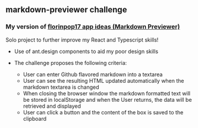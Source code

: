 ## markdown-previewer challenge

### My version of [florinpop17 app ideas (Markdown Previewer)](https://github.com/florinpop17/app-ideas/blob/master/Projects/2-Intermediate/GitHub-Profiles.md)

Solo project to further improve my React and Typescript skills!

- Use of ant.design components to aid my poor design skills

- The challenge proposes the following criteria:

  - User can enter Github flavored markdown into a textarea
  - User can see the resulting HTML updated automatically when the markdown textarea is changed
  - When closing the browser window the markdown formatted text will be stored in localStorage and when the User returns, the data will be retrieved and displayed
  - User can click a button and the content of the box is saved to the clipboard
